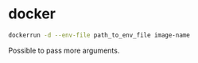 # docker

```bash
dockerrun -d --env-file path_to_env_file image-name
```
Possible to pass more arguments.